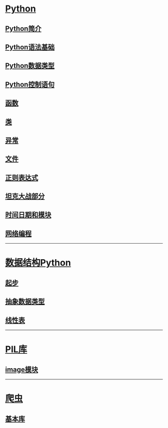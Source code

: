 # [Python](https://github.com/lsmilesmile/Python-Knowledge/tree/master/python)

## [Python简介](https://github.com/lsmilesmile/Python-Knowledge/blob/master/python/Python%E7%AE%80%E4%BB%8B1.md)

## [Python语法基础](https://github.com/lsmilesmile/Python-Knowledge/blob/master/python/Python%E8%AF%AD%E6%B3%95%E5%9F%BA%E7%A1%802.md)

## [Python数据类型](https://github.com/lsmilesmile/Python-Knowledge/blob/master/python/Python%E6%95%B0%E6%8D%AE%E7%B1%BB%E5%9E%8B3.md)

## [Python控制语句](https://github.com/lsmilesmile/Python-Knowledge/blob/master/python/Python%E6%8E%A7%E5%88%B6%E8%AF%AD%E5%8F%A54.md)

## [函数](https://github.com/lsmilesmile/Python-Knowledge/blob/master/python/%E5%87%BD%E6%95%B05.md)

## [类](https://github.com/lsmilesmile/Python-Knowledge/blob/master/python/%E7%B1%BB6.md)

## [异常](https://github.com/lsmilesmile/Python-Knowledge/blob/master/python/%E5%BC%82%E5%B8%B87.md)

## [文件](https://github.com/lsmilesmile/Python-Knowledge/blob/master/python/%E6%96%87%E4%BB%B68.md)

## [正则表达式](https://github.com/lsmilesmile/Python-Knowledge/blob/master/python/%E6%AD%A3%E5%88%99%E8%A1%A8%E8%BE%BE%E5%BC%8F9.md)

## [坦克大战部分](https://github.com/lsmilesmile/Python-Knowledge/blob/master/python/pygame-%E5%9D%A6%E5%85%8B%E5%A4%A7%E6%88%98%E9%83%A8%E5%88%8610.md)

## [时间日期和模块](https://github.com/lsmilesmile/Python-Knowledge/blob/master/python/%E6%97%B6%E9%97%B4%E6%97%A5%E6%9C%9F%E5%92%8C%E6%A8%A1%E5%9D%9711.md)

## [网络编程](https://github.com/lsmilesmile/Python-Knowledge/blob/master/python/%E7%BD%91%E7%BB%9C%E7%BC%96%E7%A8%8B12.md)

------

# [数据结构Python](https://github.com/lsmilesmile/Python-Knowledge/tree/master/%E6%95%B0%E6%8D%AE%E7%BB%93%E6%9E%84Python)

## [起步](https://github.com/lsmilesmile/Python-Knowledge/blob/master/%E6%95%B0%E6%8D%AE%E7%BB%93%E6%9E%84Python/%E8%B5%B7%E6%AD%A51.md)

## [抽象数据类型](https://github.com/lsmilesmile/Python-Knowledge/blob/master/%E6%95%B0%E6%8D%AE%E7%BB%93%E6%9E%84Python/%E6%8A%BD%E8%B1%A1%E6%95%B0%E6%8D%AE%E7%B1%BB%E5%9E%8B2.md)

## [线性表](https://github.com/lsmilesmile/Python-Knowledge/blob/master/%E6%95%B0%E6%8D%AE%E7%BB%93%E6%9E%84Python/%E7%BA%BF%E6%80%A7%E8%A1%A83.md)

------

# [PIL库](https://github.com/lsmilesmile/Python-Knowledge/tree/master/PIL)

## [image模块](https://github.com/lsmilesmile/Python-Knowledge/blob/master/PIL/image_module.py)

------



# [爬虫](https://github.com/lsmilesmile/Python-Knowledge/tree/master/reptile)

## [基本库](https://github.com/lsmilesmile/Python-Knowledge/tree/master/reptile/code1/chapter03)